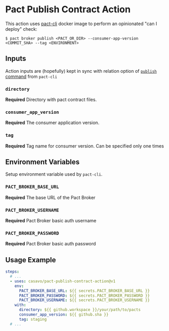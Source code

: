 # Pact Publish Contract Action

This action uses [pact-cli](https://github.com/pact-foundation/pact-ruby-cli) 
docker image to perform an opinionated "can I deploy" check:

```console
$ pact broker publish <PACT_OR_DIR> --consumer-app-version <COMMIT_SHA> --tag <ENVIRONMENT>
```

## Inputs

Action inputs are (hopefully) kept in sync with relation option of [`publish` command](https://github.com/pact-foundation/pact_broker-client#publish) from `pact-cli`

### `directory` 

**Required** Directory with pact contract files.

### `consumer_app_version`

**Required** The consumer application version.

### `tag`

**Required** Tag name for consumer version. Can be specified only one times

## Environment Variables

Setup environment variable used by `pact-cli`.

### `PACT_BROKER_BASE_URL`

**Required** The base URL of the Pact Broker

### `PACT_BROKER_USERNAME`

**Required** Pact Broker basic auth username

### `PACT_BROKER_PASSWORD`

**Required** Pact Broker basic auth password

## Usage Example

```yml
steps:
  # ...
  - uses: casavo/pact-publish-contract-action@v1
    env:
      PACT_BROKER_BASE_URL: ${{ secrets.PACT_BROKER_BASE_URL }}
      PACT_BROKER_PASSWORD: ${{ secrets.PACT_BROKER_PASSWORD }}
      PACT_BROKER_USERNAME: ${{ secrets.PACT_BROKER_USERNAME }}
    with:
      directory: ${{ github.workspace }}/your/path/to/pacts
      consumer_app_version: ${{ github.sha }}
      tag: staging
  # ...
```
